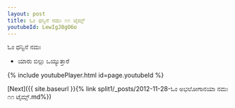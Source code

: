 ```yaml
---
layout: post
title: ಓಂ ಧನ್ವಿನೆ ನಮಃ ೧೧ ಟೈಮ್ಸ್
youtubeId: LewIgJ8gO6o
---
```

 
 
 ಓಂ ಧನ್ವಿನೆ ನಮಃ  
 
 -  ಯಾರು ಬಿಲ್ಲು ಒಯ್ಯುತ್ತಾರೆ 
 
  
 
  
 
 
 
 
 
 


{% include youtubePlayer.html id=page.youtubeId %}
 
[Next]({{ site.baseurl }}{% link  split1/_posts/2012-11-28-ಓಂ ಅಭಲೋಗಾನಯಾ ನಮಃ ೧೧ ಟೈಮ್ಸ್.md%})
 
